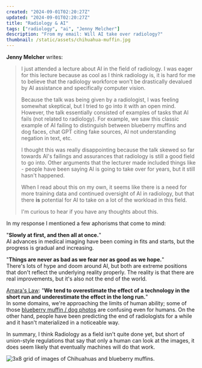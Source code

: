 ```yaml
---
created: "2024-09-01T02:20:27Z"
updated: "2024-09-01T02:20:27Z"
title: "Radiology & AI"
tags: ["radiology", "ai", "Jenny Melcher"]
description: "From my email: Will AI take over radiology?"
thumbnail: /static/assets/chihuahua-muffin.jpg
---
```


**Jenny Melcher** writes:

> I just attended a lecture about AI in the field of radiology. I was eager for this lecture because as cool as I think radiology is, it is hard for me to believe that the radiology workforce won't be drastically devalued by AI assistance and specifically computer vision.
>
> Because the talk was being given by a radiologist, I was feeling somewhat skeptical, but I tried to go into it with an open mind. However, the talk essentially consisted of examples of tasks that AI fails (not related to radiology). For example, we saw this classic example of AI failing to distinguish between blueberry muffins and dog faces, chat GPT citing fake sources, AI not understanding negation in text, etc.
>
> I thought this was really disappointing because the talk skewed so far towards AI's failings and assurances that radiology is still a good field to go into. Other arguments that the lecturer made included things like - people have been saying AI is going to take over for years, but it still hasn't happened.
>
> When I read about this on my own, it seems like there is a need for more training data and continued oversight of AI in radiology, but that there **is** potential for AI to take on a lot of the workload in this field.
>
> I'm curious to hear if you have any thoughts about this.

In my response I mentioned a few aphorisms that come to mind:

"**Slowly at first, and then all at once.**"<br />
AI advances in medical imaging have been coming in fits and starts, but the progress is gradual and increasing.

"**Things are never as bad as we fear nor as good as we hope.**"<br />
There's lots of hype and doom around AI, but both are extreme positions that don't reflect the underlying reality properly. The reality is that there are real improvements, but it's also not the end of the world.

[Amara's Law](https://en.wikipedia.org/wiki/Roy_Amara#Amara's_law): "**We tend to overestimate the effect of a technology in the short run and underestimate the effect in the long run.**"<br />
In some domains, we're approaching the limits of human ability; some of those [blueberry muffin / dog photos](https://www.instagram.com/crystalleigh/p/CX69g5FP_Mh/) are confusing even for humans. On the other hand, people have been predicting the end of radiologists for a while and it hasn't materialized in a noticeable way.

In summary, I think Radiology as a field isn't quite done yet, but short of union-style regulations that say that only a human can look at the images, it does seem likely that eventually machines will do that work.

<img src="{{thumbnail}}" alt="3x8 grid of images of Chihuahuas and blueberry muffins." />
